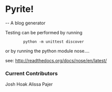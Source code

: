 
# Pyrite!

-- A blog generator 


Testing can be performed by running 

            python -m unittest discover

or by running the python module nose....

see: http://readthedocs.org/docs/nose/en/latest/


### Current Contributors 
Josh Hoak
Alissa Pajer 
